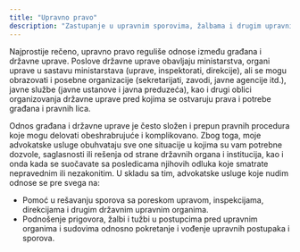```yaml
---
title: "Upravno pravo"
description: "Zastupanje u upravnim sporovima, žalbama i drugim upravnim postupcima"
---
```


Najprostije rečeno, upravno pravo reguliše odnose između građana i državne uprave. Poslove državne uprave obavljaju ministarstva, organi uprave u sastavu ministarstava (uprave, inspektorati, direkcije), ali se mogu obrazovati i posebne organizacije (sekretarijati, zavodi, javne agencije itd.), javne službe (javne ustanove i javna preduzeća), kao i drugi oblici organizovanja državne uprave pred kojima se ostvaruju prava i potrebe građana i pravnih lica.

Odnos građana i državne uprave je često složen i prepun pravnih procedura koje mogu delovati obeshrabrujuće i komplikovano. Zbog toga, moje advokatske usluge obuhvataju sve one situacije u kojima su vam potrebne dozvole, saglasnosti ili rešenja od strane državnih organa i institucija, kao i onda kada se suočavate sa posledicama njihovih odluka koje smatrate nepravednim ili nezakonitim. U skladu sa tim, advokatske usluge koje nudim odnose se pre svega na:

- Pomoć u rešavanju sporova sa poreskom upravom, inspekcijama, direkcijama i drugim državnim upravnim organima.
- Podnošenje prigovora, žalbi i tužbi u postupcima pred upravnim organima i sudovima odnosno pokretanje i vođenje upravnih postupaka i sporova.
